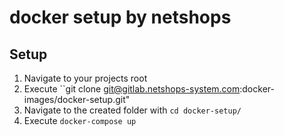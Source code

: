 # docker setup by netshops

## Setup

1. Navigate to your projects root
2. Execute ``git clone git@gitlab.netshops-system.com:docker-images/docker-setup.git"
3. Navigate to the created folder with ``cd docker-setup/``
4. Execute ``docker-compose up``

